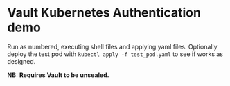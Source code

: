 # Vault Kubernetes Authentication demo

Run as numbered, executing shell files and applying yaml files. 
Optionally deploy the test pod with `kubectl apply -f test_pod.yaml` to see if works as designed.

**NB: Requires Vault to be unsealed.**
